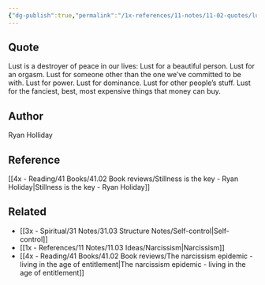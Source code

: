 ```yaml
---
{"dg-publish":true,"permalink":"/1x-references/11-notes/11-02-quotes/lust-is-a-destroyer-of-peace-ryan-holliday/","title":"Lust is a destroyer of peace - Ryan Holliday","created":"2024-03-17T10:32:30.701+03:00","updated":"2024-03-17T10:32:30.701+03:00"}
---
```



## Quote
Lust is a destroyer of peace in our lives: Lust for a beautiful person. Lust for an orgasm. Lust for someone other than the one we’ve committed to be with. Lust for power. Lust for dominance. Lust for other people’s stuff. Lust for the fanciest, best, most expensive things that money can buy.

## Author
Ryan Holliday

## Reference
[[4x - Reading/41 Books/41.02 Book reviews/Stillness is the key - Ryan Holiday\|Stillness is the key - Ryan Holiday]]

## Related
- [[3x - Spiritual/31 Notes/31.03 Structure Notes/Self-control\|Self-control]]
- [[1x - References/11 Notes/11.03 Ideas/Narcissism\|Narcissism]]
- [[4x - Reading/41 Books/41.02 Book reviews/The narcissism epidemic - living in the age of entitlement\|The narcissism epidemic - living in the age of entitlement]]